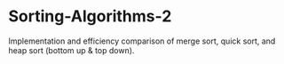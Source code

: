 # Sorting-Algorithms-2
Implementation and efficiency comparison of merge sort, quick sort, and heap sort (bottom up &amp; top down).
